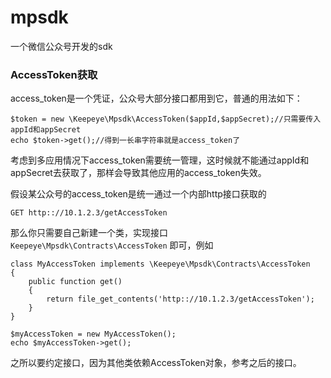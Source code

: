# mpsdk
一个微信公众号开发的sdk

### AccessToken获取

access_token是一个凭证，公众号大部分接口都用到它，普通的用法如下：

    $token = new \Keepeye\Mpsdk\AccessToken($appId,$appSecret);//只需要传入appId和appSecret
    echo $token->get();//得到一长串字符串就是access_token了

考虑到多应用情况下access_token需要统一管理，这时候就不能通过appId和appSecret去获取了，那样会导致其他应用的access_token失效。

假设某公众号的access_token是统一通过一个内部http接口获取的

    GET http:://10.1.2.3/getAccessToken

那么你只需要自己新建一个类，实现接口 `Keepeye\Mpsdk\Contracts\AccessToken` 即可，例如

    class MyAccessToken implements \Keepeye\Mpsdk\Contracts\AccessToken
    {
        public function get()
        {
            return file_get_contents('http:://10.1.2.3/getAccessToken');
        }
    }

    $myAccessToken = new MyAccessToken();
    echo $myAccessToken->get();

之所以要约定接口，因为其他类依赖AccessToken对象，参考之后的接口。